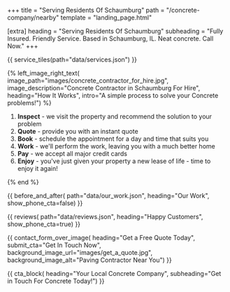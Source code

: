 +++
title = "Serving Residents Of Schaumburg"
path = "/concrete-company/nearby"
template = "landing_page.html"

[extra]
heading = "Serving Residents Of Schaumburg"
subheading = "Fully Insured. Friendly Service. Based in Schaumburg, IL. Neat concrete. Call Now."
+++

{{ service_tiles(path="data/services.json") }}

{% left_image_right_text(
     image_path="images/concrete_contractor_for_hire.jpg",
     image_description="Concrete Contractor in Schaumburg For Hire",
     heading="How It Works",
     intro="A simple process to solve your Concrete problems!") %}

1. **Inspect** - we visit the property and recommend the solution to your problem
2. **Quote** - provide you with an instant quote
3. **Book** - schedule the appointment for a day and time that suits you
4. **Work** - we'll perform the work, leaving you with a much better home
5. **Pay** - we accept all major credit cards
6. **Enjoy** - you've just given your property a new lease of life - time to enjoy it again!

{% end %}

{{ before_and_after(
     path="data/our_work.json",
     heading="Our Work",
     show_phone_cta=false) }}

{{ reviews(
     path="data/reviews.json",
     heading="Happy Customers",
     show_phone_cta=true) }}

{{ contact_form_over_image(
     heading="Get a Free Quote Today",
     submit_cta="Get In Touch Now",
     background_image_url="images/get_a_quote.jpg",
     background_image_alt="Paving Contractor Near You") }}

{{ cta_block(
     heading="Your Local Concrete Company",
     subheading="Get in Touch For Concrete Today!") }}